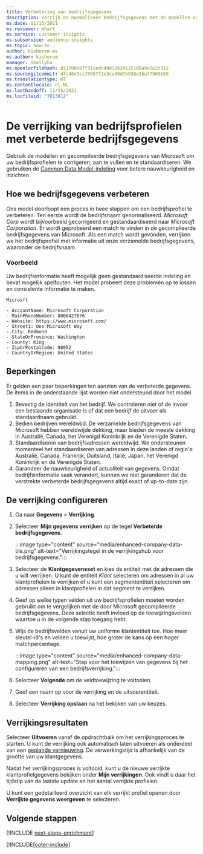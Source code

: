 ```yaml
---
title: Verbetering van bedrijfsgegevens
description: Verrijk en normaliseer bedrijfsgegevens met de modellen van Microsoft.
ms.date: 11/15/2021
ms.reviewer: mhart
ms.service: customer-insights
ms.subservice: audience-insights
ms.topic: how-to
author: kishorem-ms
ms.author: kishorem
manager: shellyha
ms.openlocfilehash: d11700c87f31cedc40d32b201251d8a9e2e2c312
ms.sourcegitcommit: dfc4843cc78857f1e3ca49d7b938e3ba77969169
ms.translationtype: HT
ms.contentlocale: nl-NL
ms.lasthandoff: 11/15/2021
ms.locfileid: "7813912"
---
```

# <a name="enrichment-of-company-profiles-with-enhanced-company-data"></a>De verrijking van bedrijfsprofielen met verbeterde bedrijfsgegevens

Gebruik de modellen en gecompileerde bedrijfsgegevens van Microsoft om uw bedrijfsprofielen te corrigeren, aan te vullen en te standaardiseren. We gebruiken de [Common Data Model-indeling](/common-data-model/schema/core/applicationcommon/account) voor betere nauwkeurigheid en inzichten.

## <a name="how-we-enhance-company-data"></a>Hoe we bedrijfsgegevens verbeteren

Ons model doorloopt een proces in twee stappen om een bedrijfsprofiel te verbeteren. Ten eerste wordt de bedrijfsnaam genormaliseerd. *Microsoft Corp* wordt bijvoorbeeld gecorrigeerd en gestandaardiseerd naar *Microsoft Corporation*. Er wordt geprobeerd een match te vinden in de gecompileerde bedrijfsgegevens van Microsoft. Als een match wordt gevonden, verrijken we het bedrijfsprofiel met informatie uit onze verzamelde bedrijfsgegevens, waaronder de bedrijfsnaam.


### <a name="example"></a>Voorbeeld

Uw bedrijfsinformatie heeft mogelijk geen gestandaardiseerde indeling en bevat mogelijk spelfouten. Het model probeert deze problemen op te lossen en consistente informatie te maken.

```Input
Microsft
```

```Output
- AccountName: Microsoft Corporation
- MainPhoneNumber: 8006427676
- Website: https://www.microsoft.com/
- Street1: One Microsoft Way
- City: Redmond
- StateOrProvince: Washington
- County: King
- ZipOrPostalCode: 98052
- CountryOrRegion: United States
```

## <a name="limitations"></a>Beperkingen

Er gelden een paar beperkingen ten aanzien van de verbeterde gegevens. De items in de onderstaande lijst worden niet ondersteund door het model.

1.  Bevestig de identiteit van het bedrijf. We controleren niet of de invoer een bestaande organisatie is of dat een bedrijf de uitvoer als standaardnaam gebruikt.
2.  Bedien bedrijven wereldwijd. De verzamelde bedrijfsgegevens van Microsoft hebben wereldwijde dekking, maar bieden de meeste dekking in Australië, Canada, het Verenigd Koninkrijk en de Verenigde Staten.
3.  Standaardiseren van bedrijfsadressen wereldwijd. We ondersteunen momenteel het standaardiseren van adressen in deze landen of regio's: Australië, Canada, Frankrijk, Duitsland, Italië, Japan, het Verenigd Koninkrijk en de Verenigde Staten.
4.  Garandeer de nauwkeurigheid of actualiteit van gegevens. Omdat bedrijfsinformatie vaak verandert, kunnen we niet garanderen dat de verstrekte verbeterde bedrijfsgegevens altijd exact of up-to-date zijn.

## <a name="configure-the-enrichment"></a>De verrijking configureren

1. Ga naar **Gegevens** > **Verrijking**.

1. Selecteer **Mijn gegevens verrijken** op de tegel **Verbeterde bedrijfsgegevens**.

   :::image type="content" source="media/enhanced-company-data-tile.png" alt-text="Verrijkingstegel in de verrijkingshub voor bedrijfsgegevens.":::

1. Selecteer de **Klantgegevensset** en kies de entiteit met de adressen die u wilt verrijken. U kunt de entiteit *Klant* selecteren om adressen in al uw klantprofielen te verrijken of u kunt een segmententiteit selecteren om adressen alleen in klantprofielen in dat segment te verrijken.

1. Geef op welke typen velden uit uw bedrijfsprofielen moeten worden gebruikt om te vergelijken met de door Microsoft gecompileerde bedrijfsgegevens. Deze selectie heeft invloed op de toewijzingsvelden waartoe u in de volgende stap toegang hebt.

1.  Wijs de bedrijfsvelden vanuit uw uniforme klantentiteit toe. Hoe meer sleutel-id's en velden u toewijst, hoe groter de kans op een hoger matchpercentage.

    :::image type="content" source="media/enhanced-company-data-mapping.png" alt-text="Stap voor het toewijzen van gegevens bij het configureren van een bedrijfsverrijking.":::

1. Selecteer **Volgende** om de veldtoewijzing te voltooien.

1. Geef een naam op voor de verrijking en de uitvoerentiteit.

1. Selecteer **Verrijking opslaan** na het bekijken van uw keuzes.

## <a name="enrichment-results"></a>Verrijkingsresultaten

Selecteer **Uitvoeren** vanaf de opdrachtbalk om het verrijkingsproces te starten. U kunt de verrijking ook automatisch laten uitvoeren als onderdeel van een [geplande vernieuwing](system.md#schedule-tab). De verwerkingstijd is afhankelijk van de grootte van uw klantgegevens.

Nadat het verrijkingsproces is voltooid, kunt u de nieuwe verrijkte klantprofielgegevens bekijken onder **Mijn verrijkingen**. Ook vindt u daar het tijdstip van de laatste update en het aantal verrijkte profielen.

U kunt een gedetailleerd overzicht van elk verrijkt profiel openen door **Verrijkte gegevens weergeven** te selecteren.

## <a name="next-steps"></a>Volgende stappen

[!INCLUDE [next-steps-enrichment](../includes/next-steps-enrichment.md)]

[!INCLUDE[footer-include](../includes/footer-banner.md)]
